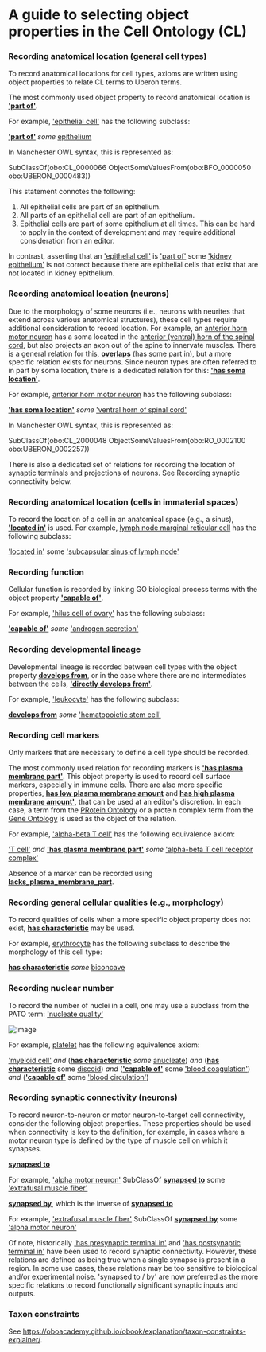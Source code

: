 # A guide to selecting **object properties** in the Cell Ontology (CL)


### Recording anatomical location (general cell types)

To record anatomical locations for cell types, axioms are written using object properties to relate CL terms to Uberon terms.

The most commonly used object property to record anatomical location is [**'part of'**](http://purl.obolibrary.org/obo/BFO_0000050). 

For example, ['epithelial cell'](http://purl.obolibrary.org/obo/CL_0000066) has the following subclass:

[**'part of'**](http://purl.obolibrary.org/obo/BFO_0000050) *some* [epithelium](http://purl.obolibrary.org/obo/UBERON_0000483) 

In Manchester OWL syntax, this is represented as:

SubClassOf(obo:CL_0000066 ObjectSomeValuesFrom(obo:BFO_0000050 obo:UBERON_0000483))


This statement connotes the following:

 1. All epithelial cells are part of an epithelium.
 1. All parts of an epithelial cell are part of an epithelium.
 1. Epithelial cells are part of some epithelium at all times. This can be hard to apply in the context of development and may require additional consideration from an editor.

 In contrast, asserting that an ['epithelial cell'](http://purl.obolibrary.org/obo/CL_0000066) is ['part of'](http://purl.obolibrary.org/obo/BFO_0000050) some ['kidney epithelium'](http://purl.obolibrary.org/obo/UBERON_0004819) is not correct because there are epithelial cells that exist that are not located in kidney epithelium.


### Recording anatomical location (neurons)

Due to the morphology of some neurons (i.e., neurons with neurites that extend across various anatomical structures), these cell types require additional consideration to record location. For example, an [anterior horn motor neuron](http://purl.obolibrary.org/obo/CL_2000048) has a soma located in the [anterior (ventral) horn of the spinal cord](http://purl.obolibrary.org/obo/UBERON_0002257), but also projects an axon out of the spine to innervate muscles. There is a general relation for this, [**overlaps**](http://purl.obolibrary.org/obo/RO_0002131) (has some part in), but a more specific relation exists for neurons. Since neuron types are often referred to in part by soma location, there is a dedicated relation for this: [**'has soma location'**](http://purl.obolibrary.org/obo/RO_0002100).


For example, [anterior horn motor neuron](http://purl.obolibrary.org/obo/CL_2000048) has the following subclass:

[**'has soma location'**](http://purl.obolibrary.org/obo/RO_0002100) *some* ['ventral horn of spinal cord'](http://purl.obolibrary.org/obo/UBERON_0002257)

In Manchester OWL syntax, this is represented as:

SubClassOf(obo:CL_2000048 ObjectSomeValuesFrom(obo:RO_0002100 obo:UBERON_0002257))

There is also a dedicated set of relations for recording the location of synaptic terminals and projections of neurons.  See Recording synaptic connectivity below.

### Recording anatomical location (cells in immaterial spaces)

To record the location of a cell in an anatomical space (e.g., a sinus), [**'located in'**](http://purl.obolibrary.org/obo/RO_0001025) is used. For example, [lymph node marginal reticular cell](http://purl.obolibrary.org/obo/CL_0009103) has the following subclass:


['located in'](http://purl.obolibrary.org/obo/RO_0001025) some ['subcapsular sinus of lymph node'](http://purl.obolibrary.org/obo/UBERON_0005463)


### Recording function

Cellular function is recorded by linking GO biological process terms with the object property [**'capable of'**](http://purl.obolibrary.org/obo/RO_0002215). 

For example, ['hilus cell of ovary'](http://purl.obolibrary.org/obo/CL_0002095) has the following subclass:

[**'capable of'**](http://purl.obolibrary.org/obo/RO_0002215) *some* ['androgen secretion'](http://purl.obolibrary.org/obo/GO_0035935)


### Recording developmental lineage

Developmental lineage is recorded between cell types with the object property [**develops from**](http://purl.obolibrary.org/obo/RO_0002202), or in the case where there are no intermediates between the cells, [**'directly develops from'**](http://purl.obolibrary.org/obo/RO_0002207).

For example, ['leukocyte'](http://purl.obolibrary.org/obo/CL_0000738) has the following subclass:

[**develops from**](http://purl.obolibrary.org/obo/RO_0002202) *some* ['hematopoietic stem cell'](http://purl.obolibrary.org/obo/CL_0000037)


### Recording cell markers

Only markers that are necessary to define a cell type should be recorded.

The most commonly used relation for recording markers is [**'has plasma membrane part'**](http://purl.obolibrary.org/obo/RO_0002104). This object property is used to record cell surface markers, especially in immune cells.  There are also more specific properties, [**has low plasma membrane amount**](http://purl.obolibrary.org/obo/RO_0015016) and [**has high plasma membrane amount'**](http://purl.obolibrary.org/obo/RO_0015015), that can be used at an editor's discretion. In each case, a term from the [PRotein Ontology](https://github.com/PROconsortium/PRoteinOntology) or a protein complex term from the [Gene Ontology](https://github.com/geneontology/go-ontology) is used as the object of the relation.

For example, ['alpha-beta T cell'](http://purl.obolibrary.org/obo/CL_0000789) has the following equivalence axiom:

['T cell'](http://purl.obolibrary.org/obo/CL_0000084) *and* [**'has plasma membrane part'**](http://purl.obolibrary.org/obo/RO_0002104) *some* ['alpha-beta T cell receptor complex'](http://purl.obolibrary.org/obo/GO_0042105) 

Absence of a marker can be recorded using [**lacks_plasma_membrane_part**](http://purl.obolibrary.org/obo/cl#lacks_plasma_membrane_part).

 
### Recording general cellular qualities (e.g., morphology)

To record qualities of cells when a more specific object property does not exist, [**has characteristic**](http://purl.obolibrary.org/obo/CL_0000053) may be used.

For example, [erythrocyte](http://purl.obolibrary.org/obo/CL_0000765) has the following subclass to describe the morphology of this cell type:

[**has characteristic**](http://purl.obolibrary.org/obo/CL_0000053) *some* [biconcave](http://purl.obolibrary.org/obo/PATO_0002039)


### Recording nuclear number

To record the number of nuclei in a cell, one may use a subclass from the PATO term: ['nucleate quality'](http://purl.obolibrary.org/obo/PATO_0001404) 

![image](https://user-images.githubusercontent.com/112839/147105229-685b5cdf-8b09-4a36-b826-41ad405886b6.png)

For example, [platelet](http://purl.obolibrary.org/obo/CL_0000233) has the following equivalence axiom:

['myeloid cell'](http://purl.obolibrary.org/obo/CL_0000763) *and* ([**has characteristic**](http://purl.obolibrary.org/obo/CL_0000053) *some* [anucleate](http://purl.obolibrary.org/obo/PATO_0001405)) *and* ([**has characteristic**](http://purl.obolibrary.org/obo/CL_0000053) some [discoid](http://purl.obolibrary.org/obo/PATO_0001874)) *and* ([**'capable of'**](http://purl.obolibrary.org/obo/RO_0002215) some ['blood coagulation'](http://purl.obolibrary.org/obo/GO_0007596)) *and* ([**'capable of'**](http://purl.obolibrary.org/obo/RO_0002215) some ['blood circulation'](http://purl.obolibrary.org/obo/GO_0008015))


### Recording synaptic connectivity (neurons)

To record neuron-to-neuron or motor neuron-to-target cell connectivity, consider the following object properties. These properties should be used when connectivity is key to the definition, for example, in cases where a motor neuron type is defined by the type of muscle cell on which it synapses.

[**synapsed to**](http://purl.obolibrary.org/obo/RO_0002120)

For example,
['alpha motor neuron'](http://purl.obolibrary.org/obo/CL_0008038) SubClassOf [**synapsed to**](http://purl.obolibrary.org/obo/RO_0002120) some ['extrafusal muscle fiber'](http://purl.obolibrary.org/obo/CL_0008046)

[**synapsed by**](http://purl.obolibrary.org/obo/RO_0002103), which is the inverse of [**synapsed to**](http://purl.obolibrary.org/obo/RO_0002120)

For example,
['extrafusal muscle fiber'](http://purl.obolibrary.org/obo/CL_0008046) SubClassOf [**synapsed by**](http://purl.obolibrary.org/obo/RO_0002103) some ['alpha motor neuron'](http://purl.obolibrary.org/obo/CL_0008038)


Of note, historically ['has presynaptic terminal in'](http://purl.obolibrary.org/obo/RO_0002113) and ['has postsynaptic terminal in'](http://purl.obolibrary.org/obo/RO_0002110) have been used to record synaptic connectivity. However, these relations are defined as being true when a single synapse is present in a region. In some use cases, these relations may be too sensitive to biological and/or experimental noise. 'synapsed to / by' are now preferred as the more specific relations to record functionally significant synaptic inputs and outputs.


### Taxon constraints

See https://oboacademy.github.io/obook/explanation/taxon-constraints-explainer/.

